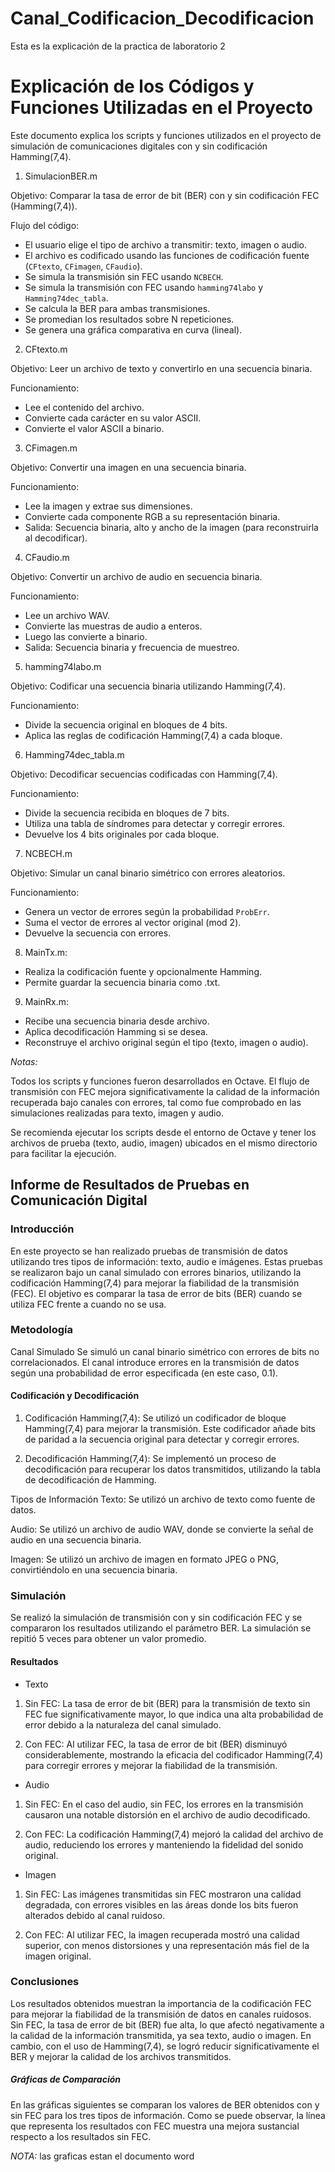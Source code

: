 # Canal_Codificacion_Decodificacion
Esta es la explicación de la practica de laboratorio 2

# Explicación de los Códigos y Funciones Utilizadas en el Proyecto

Este documento explica los scripts y funciones utilizados en el proyecto de simulación de comunicaciones digitales con y sin codificación Hamming(7,4).

1. SimulacionBER.m

Objetivo: Comparar la tasa de error de bit (BER) con y sin codificación FEC (Hamming(7,4)).

Flujo del código:




- El usuario elige el tipo de archivo a transmitir: texto, imagen o audio.
- El archivo es codificado usando las funciones de codificación fuente (`CFtexto`, `CFimagen`, `CFaudio`).
- Se simula la transmisión sin FEC usando `NCBECH`.
- Se simula la transmisión con FEC usando `hamming74labo` y `Hamming74dec_tabla`.
- Se calcula la BER para ambas transmisiones.
- Se promedian los resultados sobre N repeticiones.
- Se genera una gráfica comparativa en curva (lineal).

2. CFtexto.m

Objetivo: Leer un archivo de texto y convertirlo en una secuencia binaria.

Funcionamiento:

- Lee el contenido del archivo.
- Convierte cada carácter en su valor ASCII.
- Convierte el valor ASCII a binario.

3. CFimagen.m

Objetivo: Convertir una imagen en una secuencia binaria.

Funcionamiento:

- Lee la imagen y extrae sus dimensiones.
- Convierte cada componente RGB a su representación binaria.
- Salida: Secuencia binaria, alto y ancho de la imagen (para reconstruirla al decodificar).

4. CFaudio.m

Objetivo: Convertir un archivo de audio en secuencia binaria.

Funcionamiento:

- Lee un archivo WAV.
- Convierte las muestras de audio a enteros.
- Luego las convierte a binario.
- Salida: Secuencia binaria y frecuencia de muestreo.

5. hamming74labo.m

Objetivo: Codificar una secuencia binaria utilizando Hamming(7,4).

Funcionamiento:

- Divide la secuencia original en bloques de 4 bits.
- Aplica las reglas de codificación Hamming(7,4) a cada bloque.

6. Hamming74dec_tabla.m

Objetivo: Decodificar secuencias codificadas con Hamming(7,4).

Funcionamiento:

- Divide la secuencia recibida en bloques de 7 bits.
- Utiliza una tabla de síndromes para detectar y corregir errores.
- Devuelve los 4 bits originales por cada bloque.

7. NCBECH.m

Objetivo: Simular un canal binario simétrico con errores aleatorios.

Funcionamiento:

- Genera un vector de errores según la probabilidad `ProbErr`.
- Suma el vector de errores al vector original (mod 2).
- Devuelve la secuencia con errores.


8. MainTx.m:

- Realiza la codificación fuente y opcionalmente Hamming.
- Permite guardar la secuencia binaria como .txt.

9. MainRx.m:

- Recibe una secuencia binaria desde archivo.
- Aplica decodificación Hamming si se desea.
- Reconstruye el archivo original según el tipo (texto, imagen o audio).

_Notas:_ 


Todos los scripts y funciones fueron desarrollados en Octave. El flujo de transmisión con FEC mejora significativamente la calidad de la información recuperada bajo canales con errores, tal como fue comprobado en las simulaciones realizadas para texto, imagen y audio.

Se recomienda ejecutar los scripts desde el entorno de Octave y tener los archivos de prueba (texto, audio, imagen) ubicados en el mismo directorio para facilitar la ejecución.

## Informe de Resultados de Pruebas en Comunicación Digital
### Introducción
En este proyecto se han realizado pruebas de transmisión de datos utilizando tres tipos de información: texto, audio e imágenes. Estas pruebas se realizaron bajo un canal simulado con errores binarios, utilizando la codificación Hamming(7,4) para mejorar la fiabilidad de la transmisión (FEC). El objetivo es comparar la tasa de error de bits (BER) cuando se utiliza FEC frente a cuando no se usa.

### Metodología
Canal Simulado
Se simuló un canal binario simétrico con errores de bits no correlacionados. El canal introduce errores en la transmisión de datos según una probabilidad de error especificada (en este caso, 0.1).

#### Codificación y Decodificación
1. Codificación Hamming(7,4): Se utilizó un codificador de bloque Hamming(7,4) para mejorar la transmisión. Este codificador añade bits de paridad a la secuencia original para detectar y corregir errores.

2. Decodificación Hamming(7,4): Se implementó un proceso de decodificación para recuperar los datos transmitidos, utilizando la tabla de decodificación de Hamming.

Tipos de Información
Texto: Se utilizó un archivo de texto como fuente de datos.

Audio: Se utilizó un archivo de audio WAV, donde se convierte la señal de audio en una secuencia binaria.

Imagen: Se utilizó un archivo de imagen en formato JPEG o PNG, convirtiéndolo en una secuencia binaria.

### Simulación
Se realizó la simulación de transmisión con y sin codificación FEC y se compararon los resultados utilizando el parámetro BER. La simulación se repitió 5 veces para obtener un valor promedio.

#### Resultados
- Texto
1. Sin FEC: La tasa de error de bit (BER) para la transmisión de texto sin FEC fue significativamente mayor, lo que indica una alta probabilidad de error debido a la naturaleza del canal simulado.

2. Con FEC: Al utilizar FEC, la tasa de error de bit (BER) disminuyó considerablemente, mostrando la eficacia del codificador Hamming(7,4) para corregir errores y mejorar la fiabilidad de la transmisión.

- Audio
1. Sin FEC: En el caso del audio, sin FEC, los errores en la transmisión causaron una notable distorsión en el archivo de audio decodificado.

2. Con FEC: La codificación Hamming(7,4) mejoró la calidad del archivo de audio, reduciendo los errores y manteniendo la fidelidad del sonido original.

- Imagen
1. Sin FEC: Las imágenes transmitidas sin FEC mostraron una calidad degradada, con errores visibles en las áreas donde los bits fueron alterados debido al canal ruidoso.

2. Con FEC: Al utilizar FEC, la imagen recuperada mostró una calidad superior, con menos distorsiones y una representación más fiel de la imagen original.

### Conclusiones
Los resultados obtenidos muestran la importancia de la codificación FEC para mejorar la fiabilidad de la transmisión de datos en canales ruidosos. Sin FEC, la tasa de error de bit (BER) fue alta, lo que afectó negativamente a la calidad de la información transmitida, ya sea texto, audio o imagen. En cambio, con el uso de Hamming(7,4), se logró reducir significativamente el BER y mejorar la calidad de los archivos transmitidos.

##### Gráficas de Comparación
En las gráficas siguientes se comparan los valores de BER obtenidos con y sin FEC para los tres tipos de información. Como se puede observar, la línea que representa los resultados con FEC muestra una mejora sustancial respecto a los resultados sin FEC.

_NOTA:_ las graficas estan el documento word


